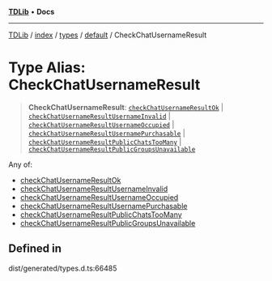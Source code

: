 [**TDLib**](../../../../../../README.md) • **Docs**

***

[TDLib](../../../../../../modules.md) / [index](../../../../../README.md) / [types](../../../README.md) / [default](../README.md) / CheckChatUsernameResult

# Type Alias: CheckChatUsernameResult

> **CheckChatUsernameResult**: [`checkChatUsernameResultOk`](checkChatUsernameResultOk.md) \| [`checkChatUsernameResultUsernameInvalid`](checkChatUsernameResultUsernameInvalid.md) \| [`checkChatUsernameResultUsernameOccupied`](checkChatUsernameResultUsernameOccupied.md) \| [`checkChatUsernameResultUsernamePurchasable`](checkChatUsernameResultUsernamePurchasable.md) \| [`checkChatUsernameResultPublicChatsTooMany`](checkChatUsernameResultPublicChatsTooMany.md) \| [`checkChatUsernameResultPublicGroupsUnavailable`](checkChatUsernameResultPublicGroupsUnavailable.md)

Any of:
- [checkChatUsernameResultOk](checkChatUsernameResultOk.md)
- [checkChatUsernameResultUsernameInvalid](checkChatUsernameResultUsernameInvalid.md)
- [checkChatUsernameResultUsernameOccupied](checkChatUsernameResultUsernameOccupied.md)
- [checkChatUsernameResultUsernamePurchasable](checkChatUsernameResultUsernamePurchasable.md)
- [checkChatUsernameResultPublicChatsTooMany](checkChatUsernameResultPublicChatsTooMany.md)
- [checkChatUsernameResultPublicGroupsUnavailable](checkChatUsernameResultPublicGroupsUnavailable.md)

## Defined in

dist/generated/types.d.ts:66485
